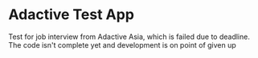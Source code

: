 # Adactive Test App
Test for job interview from Adactive Asia, which is failed due to deadline. The code isn't complete yet and development is on point of given up
